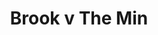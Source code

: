 ---
year: "1990"
serialNumber: "0115" 
game: "Brook"
title: "Brook v The Min"
gameLocation: "The Pirrie Hall Recreation Ground"
gameDate: "/1990"
shortReport: ""
result: ""

resultType: ""
type: "game"
---